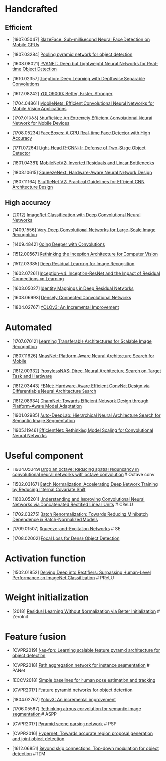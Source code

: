 # Handcrafted

## Efficient

- [1907.05047] [BlazeFace: Sub-millisecond Neural Face Detection on Mobile GPUs](https://arxiv.org/abs/1907.05047)

- [1807.03284] [Pooling pyramid network for object detection](https://arxiv.org/abs/1807.03284)

- [1608.08021] [PVANET: Deep but Lightweight Neural Networks for Real-time Object Detection](https://arxiv.org/abs/1608.08021)

- [1610.02357] [Xception: Deep Learning with Depthwise Separable Convolutions](https://arxiv.org/abs/1610.02357)

- [1612.08242] [YOLO9000: Better, Faster, Stronger](https://arxiv.org/abs/1612.08242)

- [1704.04861] [MobileNets: Efficient Convolutional Neural Networks for Mobile Vision Applications](https://arxiv.org/abs/1704.04861)

- [1707.01083] [ShuffleNet: An Extremely Efficient Convolutional Neural Network for Mobile Devices](https://arxiv.org/abs/1707.01083)

- [1708.05234] [FaceBoxes: A CPU Real-time Face Detector with High Accuracy](https://arxiv.org/abs/1708.05234)

- [1711.07264] [Light-Head R-CNN: In Defense of Two-Stage Object Detector](https://arxiv.org/abs/1711.07264)

- [1801.04381] [MobileNetV2: Inverted Residuals and Linear Bottlenecks](https://arxiv.org/abs/1801.04381)

- [1803.10615] [SqueezeNext: Hardware-Aware Neural Network Design](https://arxiv.org/abs/1803.10615)

- [1807.11164] [ShuffleNet V2: Practical Guidelines for Efficient CNN Architecture Design](https://arxiv.org/abs/1807.11164)

## High accuracy

- [2012] [ImageNet Classification with Deep Convolutional Neural Networks](https://papers.nips.cc/paper/4824-imagenet-classification-with-deep-convolutional-neural-networks)

- [1409.1556] [Very Deep Convolutional Networks for Large-Scale Image Recognition](https://arxiv.org/abs/1409.1556)

- [1409.4842] [Going Deeper with Convolutions](https://arxiv.org/abs/1409.4842)

- [1512.00567] [Rethinking the Inception Architecture for Computer Vision](https://arxiv.org/abs/1512.00567)

- [1512.03385] [Deep Residual Learning for Image Recognition](https://arxiv.org/abs/1512.03385)

- [1602.07261] [Inception-v4, Inception-ResNet and the Impact of Residual Connections on Learning](https://arxiv.org/abs/1602.07261)

- [1603.05027] [Identity Mappings in Deep Residual Networks](https://arxiv.org/abs/1603.05027)

- [1608.06993] [Densely Connected Convolutional Networks](https://arxiv.org/abs/1608.06993)

- [1804.02767] [YOLOv3: An Incremental Improvement](https://arxiv.org/abs/1804.02767)

# Automated

- [1707.07012] [Learning Transferable Architectures for Scalable Image Recognition](https://arxiv.org/abs/1707.07012)

- [1807.11626] [MnasNet: Platform-Aware Neural Architecture Search for Mobile](https://arxiv.org/abs/1807.11626)

- [1812.00332] [ProxylessNAS: Direct Neural Architecture Search on Target Task and Hardware](https://arxiv.org/abs/1812.00332)

- [1812.03443] [FBNet: Hardware-Aware Efficient ConvNet Design via Differentiable Neural Architecture Search](https://arxiv.org/abs/1812.03443)

- [1812.08934] [ChamNet: Towards Efficient Network Design through Platform-Aware Model
Adaptation](https://arxiv.org/abs/1812.08934)

- [1901.02985] [Auto-DeepLab: Hierarchical Neural Architecture Search for Semantic Image Segmentation](https://arxiv.org/abs/1901.02985)

- [1905.11946] [EfficientNet: Rethinking Model Scaling for Convolutional Neural Networks](https://arxiv.org/abs/1905.11946)

# Useful component

- [1904.05049] [Drop an octave: Reducing spatial redundancy in convolutional neural networks with octave convolution](https://arxiv.org/pdf/1904.05049) # Octave conv 

- [1502.03167] [Batch Normalization: Accelerating Deep Network Training by Reducing Internal Covariate Shift](https://arxiv.org/abs/1502.03167)

- [1603.05201] [Understanding and Improving Convolutional Neural Networks via Concatenated Rectified Linear Units](https://arxiv.org/abs/1603.05201) # CReLU

- [1702.03275] [Batch Renormalization: Towards Reducing Minibatch Dependence in Batch-Normalized Models](https://arxiv.org/abs/1702.03275)

- [1709.01507] [Squeeze-and-Excitation Networks](https://arxiv.org/abs/1709.01507) # SE

- [1708.02002] [Focal Loss for Dense Object Detection](https://arxiv.org/abs/1708.02002)

# Activation function

- [1502.01852] [Delving Deep into Rectifiers: Surpassing Human-Level Performance on ImageNet Classification](https://arxiv.org/abs/1502.01852) # PReLU

# Weight initialization

- [2018] [Residual Learning Without Normalization via Better Initialization](https://openreview.net/forum?id=H1gsz30cKX) # ZeroInit

# Feature fusion

- [CVPR2019] [Nas-fpn: Learning scalable feature pyramid architecture for object detection](http://openaccess.thecvf.com/content_CVPR_2019/papers/Ghiasi_NAS-FPN_Learning_Scalable_Feature_Pyramid_Architecture_for_Object_Detection_CVPR_2019_paper.pdf)

- [CVPR2018] [Path aggregation network for instance segmentation](http://openaccess.thecvf.com/content_cvpr_2018/papers/Liu_Path_Aggregation_Network_CVPR_2018_paper.pdf) # PANet

- [ECCV2018] [Simple baselines for human pose estimation and tracking](http://openaccess.thecvf.com/content_ECCV_2018/papers/Bin_Xiao_Simple_Baselines_for_ECCV_2018_paper.pdf)

- [CVPR2017] [Feature pyramid networks for object detection](http://openaccess.thecvf.com/content_cvpr_2017/html/Lin_Feature_Pyramid_Networks_CVPR_2017_paper.html)

- [1804.02767] [Yolov3: An incremental improvement](https://arxiv.org/abs/1804.02767)

- [1706.05587] [Rethinking atrous convolution for semantic image segmentation](https://arxiv.org/pdf/1706.05587) # ASPP

- [CVPR2017] [Pyramid scene parsing network](http://openaccess.thecvf.com/content_cvpr_2017/papers/Zhao_Pyramid_Scene_Parsing_CVPR_2017_paper.pdf) # PSP

- [CVPR2016] [Hypernet: Towards accurate region proposal generation and joint object detection](https://www.cv-foundation.org/openaccess/content_cvpr_2016/papers/Kong_HyperNet_Towards_Accurate_CVPR_2016_paper.pdf)

- [1612.06851] [Beyond skip connections: Top-down modulation for object detection](https://arxiv.org/pdf/1612.06851) #TDM

